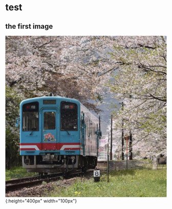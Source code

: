 # test
## the first image
![alt text](https://github.com/Chungjade/test/blob/master/blossoms.jpg){:height="400px" width="100px"}
